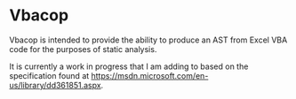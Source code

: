 # Vbacop
Vbacop is intended to provide the ability to produce an AST from Excel VBA code for the purposes of static analysis.  

It is currently a work in progress that I am adding to based on the specification found at https://msdn.microsoft.com/en-us/library/dd361851.aspx.

